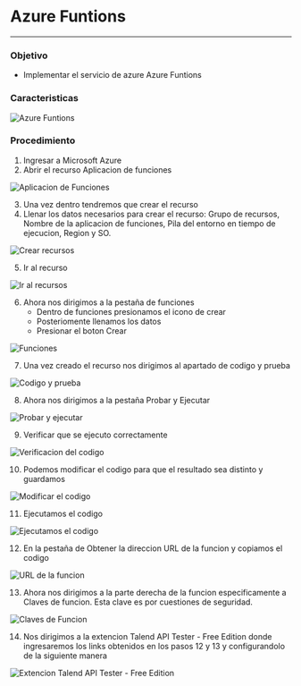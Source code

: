 # Azure Funtions
---
### Objetivo
- Implementar el servicio de azure Azure Funtions
### Caracteristicas

![Azure Funtions]()
### Procedimiento
1. Ingresar a Microsoft Azure
2. Abrir el recurso Aplicacion de funciones

![Aplicacion de Funciones]()

3. Una vez dentro tendremos que crear el recurso
4. Llenar los datos necesarios para crear el recurso: Grupo de recursos, Nombre de la aplicacion de funciones, Pila del entorno en tiempo de ejecucion, Region y SO. 

![Crear recursos]()

5. Ir al recurso

![Ir al recursos]()

6. Ahora nos dirigimos a la pestaña de funciones 
    - Dentro de funciones presionamos el icono de crear
    - Posteriomente llenamos los datos
    - Presionar el boton Crear

![Funciones]()

7. Una vez creado el recurso nos dirigimos al apartado de codigo y prueba

![Codigo y prueba]()

8. Ahora nos dirigimos a la pestaña Probar y Ejecutar

![Probar y ejecutar]()

9. Verificar que se ejecuto correctamente 

![Verificacion del codigo]()

10. Podemos modificar el codigo para que el resultado sea distinto y guardamos

![Modificar el codigo]()

11. Ejecutamos el codigo

![Ejecutamos el codigo]()

12. En la pestaña de Obtener la direccion URL de la funcion y copiamos el codigo 

![URL de la funcion]()

13. Ahora nos dirigimos a la parte derecha de la funcion especificamente a Claves de funcion. Esta clave es por cuestiones de seguridad.

![Claves de Funcion]()

14. Nos dirigimos a la extencion Talend API Tester - Free Edition donde ingresaremos los links obtenidos en los pasos 12 y 13 y configurandolo de la siguiente manera

![Extencion Talend API Tester - Free Edition]()
